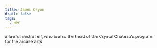 ```yaml
---
title: James Cryon
draft: false
tags:
  - NPC
---
```

 a lawful neutral elf, who is also the head of the Crystal Chateau’s program for the arcane arts